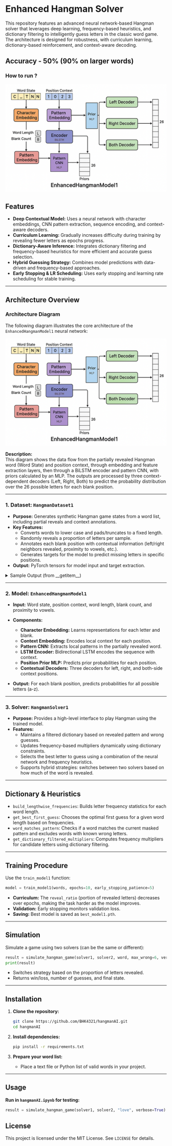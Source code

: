 # Enhanced Hangman Solver

This repository features an advanced neural network-based Hangman solver that leverages deep learning, frequency-based heuristics, and dictionary filtering to intelligently guess letters in the classic word game. The architecture is designed for robustness, with curriculum learning, dictionary-based reinforcement, and context-aware decoding.

## Accuracy - 50% (90% on larger words)

### How to run ?


![EnhancedHangmanModel1 Architecture](assets/1.png)

## Features

- **Deep Contextual Model:** Uses a neural network with character embeddings, CNN pattern extraction, sequence encoding, and context-aware decoders.
- **Curriculum Learning:** Gradually increases difficulty during training by revealing fewer letters as epochs progress.
- **Dictionary-Aware Inference:** Integrates dictionary filtering and frequency-based heuristics for more efficient and accurate guess selection.
- **Hybrid Guessing Strategy:** Combines model predictions with data-driven and frequency-based approaches.
- **Early Stopping & LR Scheduling:** Uses early stopping and learning rate scheduling for stable training.

---

## Architecture Overview

### Architecture Diagram

The following diagram illustrates the core architecture of the `EnhancedHangmanModel1` neural network:

![Architecture Block Diagram](assets/1.png)

**Description:**  
This diagram shows the data flow from the partially revealed Hangman word (Word State) and position context, through embedding and feature extraction layers, then through a BiLSTM encoder and pattern CNN, with priors calculated by an MLP. The outputs are processed by three context-dependent decoders (Left, Right, Both) to predict the probability distribution over the 26 possible letters for each blank position.

---

### 1. Dataset: `HangmanDataset1`

- **Purpose:** Generates synthetic Hangman game states from a word list, including partial reveals and context annotations.
- **Key Features:**
  - Converts words to lower case and pads/truncates to a fixed length.
  - Randomly reveals a proportion of letters per sample.
  - Annotates each blank position with contextual information (left/right neighbors revealed, proximity to vowels, etc.).
  - Generates targets for the model to predict missing letters in specific positions.
- **Output:** PyTorch tensors for model input and target extraction.

<details>
<summary>Sample Output (from __getitem__)</summary>

- `word_state`: Encoded state of the word (`0` for blank, 1-26 for a-z, 27 for PAD).
- `position_context`: Contextual encoding (neighboring revealed letters).
- `target_positions`/`target_chars`: Indexes and ground-truth letters for missing positions.
- `word_length`, `blank_count`, `next_to_vowel`: Additional features for model input.
</details>

---

### 2. Model: `EnhancedHangmanModel1`

- **Input:** Word state, position context, word length, blank count, and proximity to vowels.
- **Components:**
  - **Character Embedding:** Learns representations for each letter and blank.
  - **Context Embedding:** Encodes local context for each position.
  - **Pattern CNN:** Extracts local patterns in the partially revealed word.
  - **LSTM Encoder:** Bidirectional LSTM encodes the sequence with context.
  - **Position Prior MLP:** Predicts prior probabilities for each position.
  - **Contextual Decoders:** Three decoders for left, right, and both-side context positions.

- **Output:** For each blank position, predicts probabilities for all possible letters (a-z).

---

### 3. Solver: `HangmanSolver1`

- **Purpose:** Provides a high-level interface to play Hangman using the trained model.
- **Features:**
  - Maintains a filtered dictionary based on revealed pattern and wrong guesses.
  - Updates frequency-based multipliers dynamically using dictionary constraints.
  - Selects the best letter to guess using a combination of the neural network and frequency heuristics.
  - Supports hybrid strategies: switches between two solvers based on how much of the word is revealed.

---

## Dictionary & Heuristics

- `build_lengthwise_frequencies`: Builds letter frequency statistics for each word length.
- `get_best_first_guess`: Chooses the optimal first guess for a given word length based on frequencies.
- `word_matches_pattern`: Checks if a word matches the current masked pattern and excludes words with known wrong letters.
- `get_dictionary_filtered_multipliers`: Computes frequency multipliers for candidate letters using dictionary filtering.

---

## Training Procedure

Use the `train_model1` function:

```python
model = train_model1(words, epochs=10, early_stopping_patience=5)
```

- **Curriculum:** The `reveal_ratio` (portion of revealed letters) decreases over epochs, making the task harder as the model improves.
- **Validation:** Early stopping monitors validation loss.
- **Saving:** Best model is saved as `best_model1.pth`.

---

## Simulation

Simulate a game using two solvers (can be the same or different):

```python
result = simulate_hangman_game(solver1, solver2, word, max_wrong=6, verbose=True)
print(result)
```

- Switches strategy based on the proportion of letters revealed.
- Returns win/loss, number of guesses, and final state.

---

## Installation

1. **Clone the repository:**

   ```bash
   git clone https://github.com/BHK4321/hangmanAI.git
   cd hangmanAI
   ```

2. **Install dependencies:**

   ```bash
   pip install -r requirements.txt
   ```

3. **Prepare your word list:**
   - Place a text file or Python list of valid words in your project.

---

## Usage

**Run in ```hangmanAI.ipynb``` for testing:**

   ```python
   result = simulate_hangman_game(solver1, solver2, "love", verbose=True)
   ```

## License

This project is licensed under the MIT License. See `LICENSE` for details.